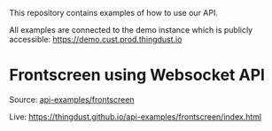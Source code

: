 This repository contains examples of how to use our API.

All examples are connected to the demo instance which is publicly accessible: https://demo.cust.prod.thingdust.io

# Frontscreen using Websocket API
Source: [api-examples/frontscreen](api-examples/frontscreen)

Live: https://thingdust.github.io/api-examples/frontscreen/index.html
